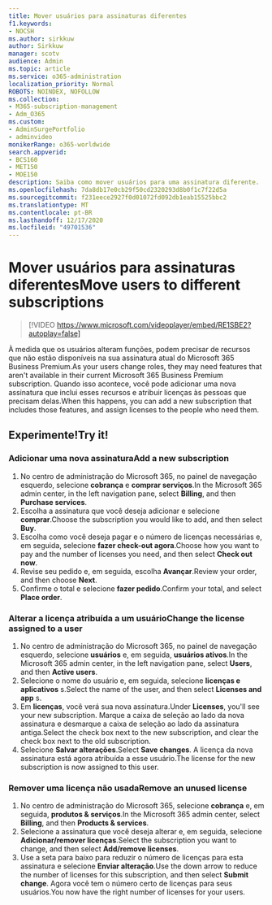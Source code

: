 ```yaml
---
title: Mover usuários para assinaturas diferentes
f1.keywords:
- NOCSH
ms.author: sirkkuw
author: Sirkkuw
manager: scotv
audience: Admin
ms.topic: article
ms.service: o365-administration
localization_priority: Normal
ROBOTS: NOINDEX, NOFOLLOW
ms.collection:
- M365-subscription-management
- Adm_O365
ms.custom:
- AdminSurgePortfolio
- adminvideo
monikerRange: o365-worldwide
search.appverid:
- BCS160
- MET150
- MOE150
description: Saiba como mover usuários para uma assinatura diferente.
ms.openlocfilehash: 7da8db17e0cb29f50cd2320293d8b0f1c7f22d5a
ms.sourcegitcommit: f231eece2927f0d01072fd092db1eab15525bbc2
ms.translationtype: MT
ms.contentlocale: pt-BR
ms.lasthandoff: 12/17/2020
ms.locfileid: "49701536"
---
```

# <a name="move-users-to-different-subscriptions"></a><span data-ttu-id="9fd9c-103">Mover usuários para assinaturas diferentes</span><span class="sxs-lookup"><span data-stu-id="9fd9c-103">Move users to different subscriptions</span></span>

> [!VIDEO https://www.microsoft.com/videoplayer/embed/RE1SBE2?autoplay=false]

<span data-ttu-id="9fd9c-104">À medida que os usuários alteram funções, podem precisar de recursos que não estão disponíveis na sua assinatura atual do Microsoft 365 Business Premium.</span><span class="sxs-lookup"><span data-stu-id="9fd9c-104">As your users change roles, they may need features that aren't available in their current Microsoft 365 Business Premium subscription.</span></span> <span data-ttu-id="9fd9c-105">Quando isso acontece, você pode adicionar uma nova assinatura que inclui esses recursos e atribuir licenças às pessoas que precisam delas.</span><span class="sxs-lookup"><span data-stu-id="9fd9c-105">When this happens, you can add a new subscription that includes those features, and assign licenses to the people who need them.</span></span>

## <a name="try-it"></a><span data-ttu-id="9fd9c-106">Experimente!</span><span class="sxs-lookup"><span data-stu-id="9fd9c-106">Try it!</span></span>

### <a name="add-a-new-subscription"></a><span data-ttu-id="9fd9c-107">Adicionar uma nova assinatura</span><span class="sxs-lookup"><span data-stu-id="9fd9c-107">Add a new subscription</span></span>

1. <span data-ttu-id="9fd9c-108">No centro de administração do Microsoft 365, no painel de navegação esquerdo, selecione **cobrança** e **comprar serviços**.</span><span class="sxs-lookup"><span data-stu-id="9fd9c-108">In the Microsoft 365 admin center, in the left navigation pane, select **Billing**, and then **Purchase services**.</span></span>
1. <span data-ttu-id="9fd9c-109">Escolha a assinatura que você deseja adicionar e selecione **comprar**.</span><span class="sxs-lookup"><span data-stu-id="9fd9c-109">Choose the subscription you would like to add, and then select **Buy**.</span></span>
1. <span data-ttu-id="9fd9c-110">Escolha como você deseja pagar e o número de licenças necessárias e, em seguida, selecione **fazer check-out agora**.</span><span class="sxs-lookup"><span data-stu-id="9fd9c-110">Choose how you want to pay and the number of licenses you need, and then select **Check out now**.</span></span>
1. <span data-ttu-id="9fd9c-111">Revise seu pedido e, em seguida, escolha **Avançar**.</span><span class="sxs-lookup"><span data-stu-id="9fd9c-111">Review your order, and then choose **Next**.</span></span>
1. <span data-ttu-id="9fd9c-112">Confirme o total e selecione **fazer pedido**.</span><span class="sxs-lookup"><span data-stu-id="9fd9c-112">Confirm your total, and select **Place order**.</span></span>

### <a name="change-the-license-assigned-to-a-user"></a><span data-ttu-id="9fd9c-113">Alterar a licença atribuída a um usuário</span><span class="sxs-lookup"><span data-stu-id="9fd9c-113">Change the license assigned to a user</span></span>

1. <span data-ttu-id="9fd9c-114">No centro de administração do Microsoft 365, no painel de navegação esquerdo, selecione **usuários** e, em seguida, **usuários ativos**.</span><span class="sxs-lookup"><span data-stu-id="9fd9c-114">In the Microsoft 365 admin center, in the left navigation pane, select **Users**, and then **Active users**.</span></span>
1. <span data-ttu-id="9fd9c-115">Selecione o nome do usuário e, em seguida, selecione **licenças e aplicativos** s.</span><span class="sxs-lookup"><span data-stu-id="9fd9c-115">Select the name of the user, and then select **Licenses and app** s.</span></span>
1. <span data-ttu-id="9fd9c-116">Em **licenças**, você verá sua nova assinatura.</span><span class="sxs-lookup"><span data-stu-id="9fd9c-116">Under **Licenses**, you'll see your new subscription.</span></span> <span data-ttu-id="9fd9c-117">Marque a caixa de seleção ao lado da nova assinatura e desmarque a caixa de seleção ao lado da assinatura antiga.</span><span class="sxs-lookup"><span data-stu-id="9fd9c-117">Select the check box next to the new subscription, and clear the check box next to the old subscription.</span></span>
1. <span data-ttu-id="9fd9c-118">Selecione **Salvar alterações**.</span><span class="sxs-lookup"><span data-stu-id="9fd9c-118">Select **Save changes**.</span></span> <span data-ttu-id="9fd9c-119">A licença da nova assinatura está agora atribuída a esse usuário.</span><span class="sxs-lookup"><span data-stu-id="9fd9c-119">The license for the new subscription is now assigned to this user.</span></span>

### <a name="remove-an-unused-license"></a><span data-ttu-id="9fd9c-120">Remover uma licença não usada</span><span class="sxs-lookup"><span data-stu-id="9fd9c-120">Remove an unused license</span></span>

1. <span data-ttu-id="9fd9c-121">No centro de administração do Microsoft 365, selecione **cobrança** e, em seguida, **produtos & serviços**.</span><span class="sxs-lookup"><span data-stu-id="9fd9c-121">In the Microsoft 365 admin center, select **Billing**, and then **Products & services**.</span></span>
1. <span data-ttu-id="9fd9c-122">Selecione a assinatura que você deseja alterar e, em seguida, selecione **Adicionar/remover licenças**.</span><span class="sxs-lookup"><span data-stu-id="9fd9c-122">Select the subscription you want to change, and then select **Add/remove licenses**.</span></span>
1. <span data-ttu-id="9fd9c-123">Use a seta para baixo para reduzir o número de licenças para esta assinatura e selecione **Enviar alteração**.</span><span class="sxs-lookup"><span data-stu-id="9fd9c-123">Use the down arrow to reduce the number of licenses for this subscription, and then select **Submit change**.</span></span> <span data-ttu-id="9fd9c-124">Agora você tem o número certo de licenças para seus usuários.</span><span class="sxs-lookup"><span data-stu-id="9fd9c-124">You now have the right number of licenses for your users.</span></span>